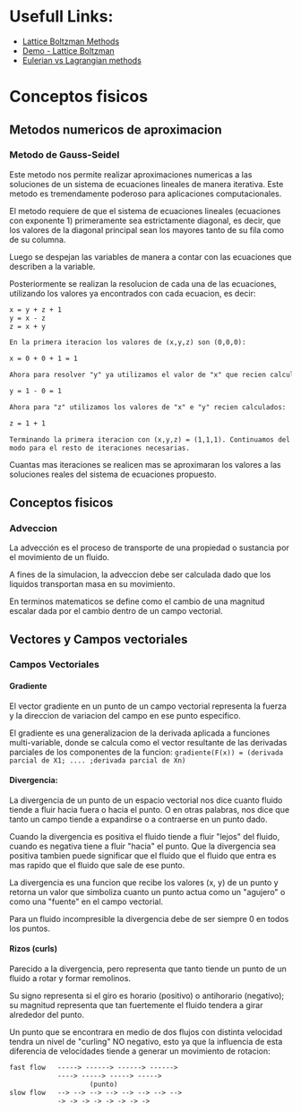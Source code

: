 # Usefull Links: 

- [Lattice Boltzman Methods](https://www.youtube.com/watch?v=JKQ0XdjLo7M)
- [Demo - Lattice Boltzman](https://www.youtube.com/watch?v=GiIEEe9rSqA)
- [Eulerian vs Lagrangian methods](https://quangduong.me/notes/eulerian_fluid_sim_p1/)

# Conceptos fisicos

## Metodos numericos de aproximacion

### Metodo de Gauss-Seidel

Este metodo nos permite realizar aproximaciones numericas a las soluciones de un sistema de
ecuaciones lineales de manera iterativa.
Este metodo es tremendamente poderoso para aplicaciones computacionales.

El metodo requiere de que el sistema de ecuaciones lineales (ecuaciones con exponente 1)
primeramente sea estrictamente diagonal, es decir, que los valores de la diagonal principal
sean los mayores tanto de su fila como de su columna.

Luego se despejan las variables de manera a contar con las ecuaciones que describen a la
variable.

Posteriormente se realizan la resolucion de cada una de las ecuaciones, utilizando los valores
ya encontrados con cada ecuacion, es decir:

```txt
x = y + z + 1
y = x - z
z = x + y

En la primera iteracion los valores de (x,y,z) son (0,0,0):

x = 0 + 0 + 1 = 1

Ahora para resolver "y" ya utilizamos el valor de "x" que recien calculamos:

y = 1 - 0 = 1

Ahora para "z" utilizamos los valores de "x" e "y" recien calculados:

z = 1 + 1

Terminando la primera iteracion con (x,y,z) = (1,1,1). Continuamos del mismo
modo para el resto de iteraciones necesarias. 
```

Cuantas mas iteraciones se realicen mas se aproximaran los valores a las soluciones reales del
sistema de ecuaciones propuesto.

## Conceptos fisicos

### Adveccion

La advección es el proceso de transporte de una propiedad o sustancia por el movimiento de un
fluido.

A fines de la simulacion, la adveccion debe ser calculada dado que los liquidos transportan
masa en su movimiento.

En terminos matematicos se define como el cambio de una magnitud escalar dada por el cambio
dentro de un campo vectorial.

## Vectores y Campos vectoriales

### Campos Vectoriales

#### Gradiente

El vector gradiente en un punto de un campo vectorial representa la fuerza y la direccion de
variacion del campo en ese punto especifico.

El gradiente es una generalizacion de la derivada aplicada a funciones multi-variable, donde se
calcula como el vector resultante de las derivadas parciales de los componentes de la funcion:
`gradiente(F(x)) = (derivada parcial de X1; .... ;derivada parcial de Xn)`

#### Divergencia:

La divergencia de un punto de un espacio vectorial nos dice cuanto fluido tiende a fluir hacia
fuera o hacia el punto.
O en otras palabras, nos dice que tanto un campo tiende a expandirse o a contraerse en un punto
dado.

Cuando la divergencia es positiva el fluido tiende a fluir "lejos" del fluido, cuando es
negativa tiene a fluir "hacia" el punto.
Que la divergencia sea positiva tambien puede significar que el fluido que el fluido que entra
es mas rapido que el fluido que sale de ese punto.

La divergencia es una funcion que recibe los valores (x, y) de un punto y retorna un valor que
simboliza cuanto un punto actua como un "agujero" o como una "fuente" en el campo vectorial.

Para un fluido incompresible la divergencia debe de ser siempre 0 en todos los puntos.

#### Rizos (curls)

Parecido a la divergencia, pero representa que tanto tiende un punto de un fluido a rotar y
formar remolinos.

Su signo representa si el giro es horario (positivo) o antihorario (negativo); su magnitud
representa que tan fuertemente el fluido tendera a girar alrededor del punto.

Un punto que se encontrara en medio de dos flujos con distinta velocidad tendra un nivel de
"curling" NO negativo, esto ya que la influencia de esta diferencia de velocidades tiende a
generar un movimiento de rotacion:

```txt
fast flow   -----> ------> ------> ------>
            ----> -----> -----> ----->
                    (punto)
slow flow   --> --> --> --> --> --> --> -->
            -> -> -> -> -> -> -> ->
```

